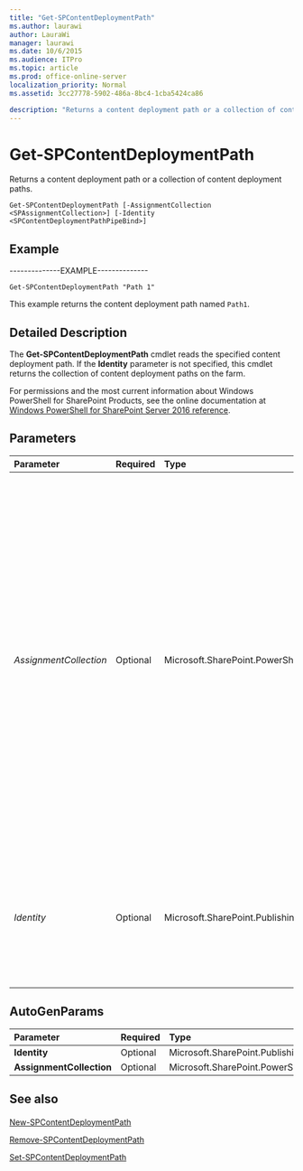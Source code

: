```yaml
---
title: "Get-SPContentDeploymentPath"
ms.author: laurawi
author: LauraWi
manager: laurawi
ms.date: 10/6/2015
ms.audience: ITPro
ms.topic: article
ms.prod: office-online-server
localization_priority: Normal
ms.assetid: 3cc27778-5902-486a-8bc4-1cba5424ca86

description: "Returns a content deployment path or a collection of content deployment paths."
---
```


# Get-SPContentDeploymentPath

Returns a content deployment path or a collection of content deployment paths.
  
```
Get-SPContentDeploymentPath [-AssignmentCollection <SPAssignmentCollection>] [-Identity <SPContentDeploymentPathPipeBind>]

```

## Example

--------------EXAMPLE--------------
  
```
Get-SPContentDeploymentPath "Path 1"
```

This example returns the content deployment path named  `Path1`. 
  
## Detailed Description

The **Get-SPContentDeploymentPath** cmdlet reads the specified content deployment path. If the **Identity** parameter is not specified, this cmdlet returns the collection of content deployment paths on the farm. 
  
For permissions and the most current information about Windows PowerShell for SharePoint Products, see the online documentation at [Windows PowerShell for SharePoint Server 2016 reference](https://go.microsoft.com/fwlink/p/?LinkId=671715). 
  
## Parameters

|**Parameter**|**Required**|**Type**|**Description**|
|:-----|:-----|:-----|:-----|
| _AssignmentCollection_ <br/> |Optional  <br/> |Microsoft.SharePoint.PowerShell.SPAssignmentCollection  <br/> |Manages objects for the purpose of proper disposal. Use of objects, such as **SPWeb** or **SPSite**, can use large amounts of memory and use of these objects in Windows PowerShell scripts requires proper memory management. Using the **SPAssignment** object, you can assign objects to a variable and dispose of the objects after they are needed to free up memory. When **SPWeb**, **SPSite**, or **SPSiteAdministration** objects are used, the objects are automatically disposed of if an assignment collection or the **Global** parameter is not used.  <br/> > [!NOTE]> When the **Global** parameter is used, all objects are contained in the global store. If objects are not immediately used, or disposed of by using the **Stop-SPAssignment** command, an out-of-memory scenario can occur.           |
| _Identity_ <br/> |Optional  <br/> |Microsoft.SharePoint.Publishing.Cmdlet.SPContentDeploymentPathPipeBind  <br/> |Specifies the content deployment path to get.  <br/> The type must be a valid GUID, in the form 12345678-90ab-cdef-1234-567890bcdefgh; a valid name of a content deployment path (for example, DeployPath1); or an instance of a valid **SPContentDeploymentJob** object.  <br/> |
   
## AutoGenParams

|**Parameter**|**Required**|**Type**|**Description**|
|:-----|:-----|:-----|:-----|
|**Identity** <br/> |Optional  <br/> |Microsoft.SharePoint.Publishing.Cmdlet.SPContentDeploymentPathPipeBind  <br/> ||
|**AssignmentCollection** <br/> |Optional  <br/> |Microsoft.SharePoint.PowerShell.SPAssignmentCollection  <br/> ||
   
## See also

#### 

[New-SPContentDeploymentPath](new-spcontentdeploymentpath.md)
  
[Remove-SPContentDeploymentPath](remove-spcontentdeploymentpath.md)
  
[Set-SPContentDeploymentPath](set-spcontentdeploymentpath.md)

